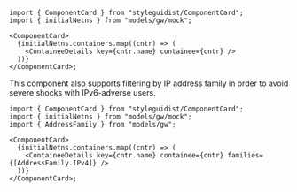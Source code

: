 ```tsx
import { ComponentCard } from "styleguidist/ComponentCard";
import { initialNetns } from "models/gw/mock";

<ComponentCard>
  {initialNetns.containers.map((cntr) => (
    <ContaineeDetails key={cntr.name} containee={cntr} />
  ))}
</ComponentCard>;
```

This component also supports filtering by IP address family in order to avoid
severe shocks with IPv6-adverse users.

```tsx
import { ComponentCard } from "styleguidist/ComponentCard";
import { initialNetns } from "models/gw/mock";
import { AddressFamily } from "models/gw";

<ComponentCard>
  {initialNetns.containers.map((cntr) => (
    <ContaineeDetails key={cntr.name} containee={cntr} families={[AddressFamily.IPv4]} />
  ))}
</ComponentCard>;
```
